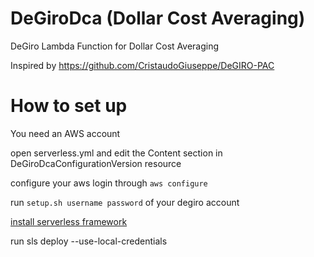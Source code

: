 # DeGiroDca (Dollar Cost Averaging)
DeGiro Lambda Function for Dollar Cost Averaging

Inspired by https://github.com/CristaudoGiuseppe/DeGIRO-PAC

# How to set up

You need an AWS account

open serverless.yml and edit the Content section in DeGiroDcaConfigurationVersion resource

configure your aws login through `aws configure`

run `setup.sh username password` of your degiro account

[install serverless framework](https://www.serverless.com/framework/docs/getting-started)  

run sls deploy --use-local-credentials
